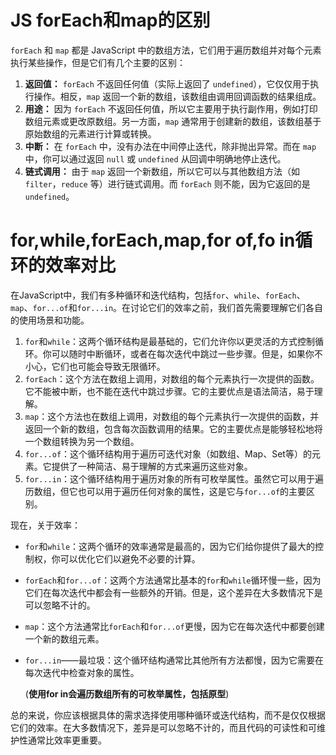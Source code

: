 # JS forEach和map的区别

`forEach` 和 `map` 都是 JavaScript 中的数组方法，它们用于遍历数组并对每个元素执行某些操作，但是它们有几个主要的区别：

1. **返回值：** `forEach` 不返回任何值（实际上返回了 `undefined`），它仅仅用于执行操作。相反，`map` 返回一个新的数组，该数组由调用回调函数的结果组成。
2. **用途：** 因为 `forEach` 不返回任何值，所以它主要用于执行副作用，例如打印数组元素或更改原数组。另一方面，`map` 通常用于创建新的数组，该数组基于原始数组的元素进行计算或转换。
3. **中断：** 在 `forEach` 中，没有办法在中间停止迭代，除非抛出异常。而在 `map` 中，你可以通过返回 `null` 或 `undefined` 从回调中明确地停止迭代。
4. **链式调用：** 由于 `map` 返回一个新数组，所以它可以与其他数组方法（如 `filter`，`reduce` 等）进行链式调用。而 `forEach` 则不能，因为它返回的是 `undefined`。

# for,while,forEach,map,for of,fo in循环的效率对比

在JavaScript中，我们有多种循环和迭代结构，包括`for`、`while`、`forEach`、`map`、`for...of`和`for...in`。在讨论它们的效率之前，我们首先需要理解它们各自的使用场景和功能。

1. `for`和`while`：这两个循环结构是最基础的，它们允许你以更灵活的方式控制循环。你可以随时中断循环，或者在每次迭代中跳过一些步骤。但是，如果你不小心，它们也可能会导致无限循环。
2. `forEach`：这个方法在数组上调用，对数组的每个元素执行一次提供的函数。它不能被中断，也不能在迭代中跳过步骤。它的主要优点是语法简洁，易于理解。
3. `map`：这个方法也在数组上调用，对数组的每个元素执行一次提供的函数，并返回一个新的数组，包含每次函数调用的结果。它的主要优点是能够轻松地将一个数组转换为另一个数组。
4. `for...of`：这个循环结构用于遍历可迭代对象（如数组、Map、Set等）的元素。它提供了一种简洁、易于理解的方式来遍历这些对象。
5. `for...in`：这个循环结构用于遍历对象的所有可枚举属性。虽然它可以用于遍历数组，但它也可以用于遍历任何对象的属性，这是它与`for...of`的主要区别。

现在，关于效率：

* `for`和`while`：这两个循环的效率通常是最高的，因为它们给你提供了最大的控制权，你可以优化它们以避免不必要的计算。

* `forEach`和`for...of`：这两个方法通常比基本的`for`和`while`循环慢一些，因为它们在每次迭代中都会有一些额外的开销。但是，这个差异在大多数情况下是可以忽略不计的。

* `map`：这个方法通常比`forEach`和`for...of`更慢，因为它在每次迭代中都要创建一个新的数组元素。

* `for...in`——最垃圾：这个循环结构通常比其他所有方法都慢，因为它需要在每次迭代中检查对象的属性。

  (**使用for in会遍历数组所有的可枚举属性，包括原型**)

总的来说，你应该根据具体的需求选择使用哪种循环或迭代结构，而不是仅仅根据它们的效率。在大多数情况下，差异是可以忽略不计的，而且代码的可读性和可维护性通常比效率更重要。

